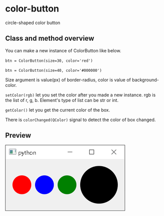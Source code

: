 # color-button
circle-shaped color button

## Class and method overview

You can make a new instance of ColorButton like below.

`btn = ColorButton(size=30, color='red')`

`btn = ColorButton(size=40, color='#000000')`

Size argument is value(px) of border-radius, color is value of background-color.

`setColor(rgb)` let you set the color after you made a new instance. rgb is the list of r, g, b. 
Element's type of list can be str or int.

`getColor()` let you get the current color of the box.

There is `colorChanged(QColor)` signal to detect the color of box changed.

## Preview

![colorButtonExample](./example/colorButtonExample.png)




